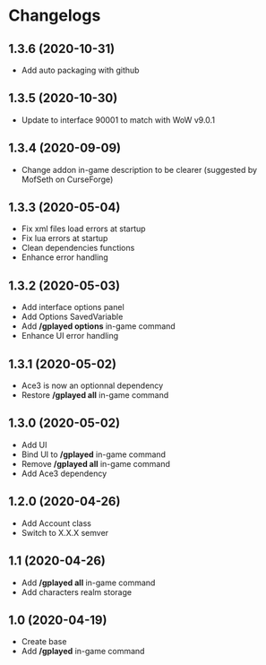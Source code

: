 # Changelogs

## 1.3.6 (2020-10-31)

- Add auto packaging with github

## 1.3.5 (2020-10-30)

- Update to interface 90001 to match with WoW v9.0.1

## 1.3.4 (2020-09-09)

- Change addon in-game description to be clearer (suggested by MofSeth on CurseForge)

## 1.3.3 (2020-05-04)

- Fix xml files load errors at startup
- Fix lua errors at startup
- Clean dependencies functions
- Enhance error handling

## 1.3.2 (2020-05-03)

- Add interface options panel
- Add Options SavedVariable
- Add **/gplayed options** in-game command
- Enhance UI error handling

## 1.3.1 (2020-05-02)

- Ace3 is now an optionnal dependency
- Restore **/gplayed all** in-game command 

## 1.3.0 (2020-05-02)

- Add UI 
- Bind UI to **/gplayed** in-game command
- Remove **/gplayed all** in-game command
- Add Ace3 dependency

## 1.2.0 (2020-04-26)

- Add Account class
- Switch to X.X.X semver

## 1.1 (2020-04-26)

- Add **/gplayed all** in-game command
- Add characters realm storage

## 1.0 (2020-04-19)

- Create base
- Add **/gplayed** in-game command